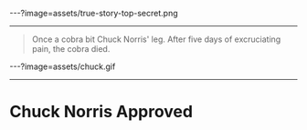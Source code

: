 ---?image=assets/true-story-top-secret.png

---

> Once a cobra bit Chuck Norris' leg. After five days of excruciating pain, the cobra died.

---?image=assets/chuck.gif

---

# Chuck Norris Approved

